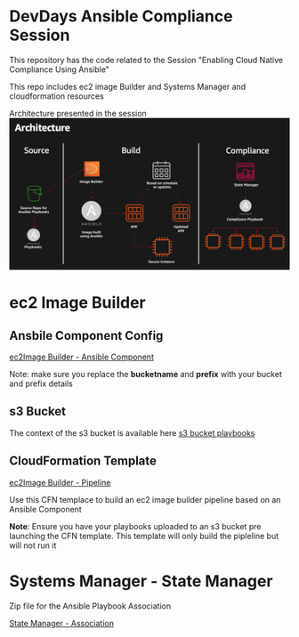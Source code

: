 # DevDays Ansible Compliance Session
This repository has the code related to the Session "Enabling Cloud Native Compliance Using Ansible"


This repo includes ec2 image Builder and Systems Manager and cloudformation resources


Architecture presented in the session
![](architecture.png)

# ec2 Image Builder

## Ansbile Component Config
[ec2Image Builder - Ansible Component](/imagebuilder/ansiblecomponent.yml)

Note: make sure you replace the **bucketname** and **prefix** with your bucket and prefix details

## s3 Bucket
The context of the s3 bucket is available here [s3 bucket playbooks](/s3bucket)


## CloudFormation Template
[ec2Image Builder - Pipeline](/cloudformation/ec2imagebuilderpipeline.yaml)

Use this CFN templace to build an ec2 image builder pipeline based on an Ansible Component

**Note**: Ensure you have your playbooks uploaded to an s3 bucket pre launching the CFN template. This template will only build the pipleline but will not run it

# Systems Manager - State Manager

Zip file for the Ansible Playbook Association

[State Manager - Association](/statemanager/automation.zip)
